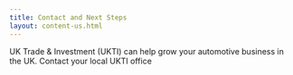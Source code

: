 ```yaml
---
title: Contact and Next Steps
layout: content-us.html
---
```


UK Trade & Investment (UKTI) can help grow your automotive business in the UK. Contact your local UKTI office  